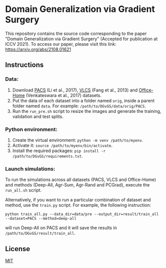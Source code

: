 # Domain Generalization via Gradient Surgery
This repository contains the source code corresponding to the paper "Domain Generalization via Gradient Surgery" (Accepted for publication at ICCV 2021). To access our paper, please visit this link: https://arxiv.org/abs/2108.01621

## Instructions
### Data:
1. Download [PACS](https://drive.google.com/uc?id=0B6x7gtvErXgfbF9CSk53UkRxVzg) (Li et al., 2017), [VLCS](https://drive.google.com/uc?id=1skwblH1_okBwxWxmRsp9_qi15hyPpxg8) (Fang et al., 2013) and [Office-Home](https://drive.google.com/uc?id=0B81rNlvomiwed0V1YUxQdC1uOTg) (Venkateswara et al., 2017) datasets.
2. Put the data of each dataset into a folder named `orig`, inside a parent folder named `data`. For example: `/path/to/DGvGS/data/orig/PACS`.
3. Run the `run_pre.sh` script to resize the images and generate the training, validation and test splits.


### Python environment:
1. Create the virtual environment: `python -m venv /path/to/myenv`.
2. Activate it: `source /path/to/myenv/bin/activate`.
3. Install the required packages: `pip install -r /path/to/DGvGS/requirements.txt`.

### Launch simulations:
To run the simulations across all datasets (PACS, VLCS and Office-Home) and methods (Deep-All, Agr-Sum, Agr-Rand and PCGrad), execute the `run_all.sh` script.

Alternatively, if you want to run a particular combination of dataset and method, use the `train.py` script. For example, the following instruction: 
```
python train_all.py --data_dir=data/pre --output_dir=result/train_all --dataset=PACS --method=deep-all
```
will run Deep-All on PACS and it will save the results in `/path/to/DGvGS/result/train_all`.

## License
[MIT](https://choosealicense.com/licenses/mit/)
